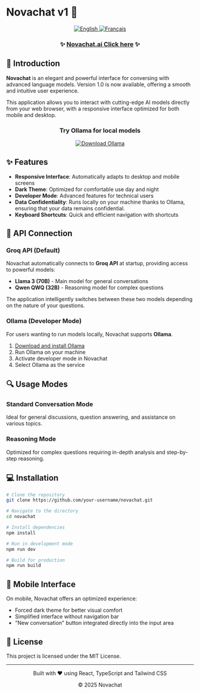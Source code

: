 # Novachat v1 🤖

<div align="center">
  <a href="README.md">
    <img src="https://img.shields.io/badge/English-🇬🇧-blue?style=for-the-badge" alt="English" />
  </a>
  <a href="README.fr.md">
    <img src="https://img.shields.io/badge/Français-🇫🇷-blue?style=for-the-badge" alt="Français" />
  </a>
</div>

<div align="center">
  <h3>✨ <a href="https://novachat-puce.vercel.app" target="_blank">Novachat.ai Click here</a> ✨</h3>
  <a href="https://novachat-puce.vercel.app" target="_blank">
  </a>
</div>

## 🚀 Introduction

**Novachat** is an elegant and powerful interface for conversing with advanced language models. Version 1.0 is now available, offering a smooth and intuitive user experience.

This application allows you to interact with cutting-edge AI models directly from your web browser, with a responsive interface optimized for both mobile and desktop.

<div align="center">
  <h3>Try Ollama for local models</h3>
  <a href="https://ollama.com" target="_blank">
    <img src="https://img.shields.io/badge/Download-Ollama-5A67D8?style=for-the-badge&logo=docker&logoColor=white" alt="Download Ollama" />
  </a>
</div>

## ✨ Features

- **Responsive Interface**: Automatically adapts to desktop and mobile screens
- **Dark Theme**: Optimized for comfortable use day and night
- **Developer Mode**: Advanced features for technical users
- **Data Confidentiality**: Runs locally on your machine thanks to Ollama, ensuring that your data remains confidential.
- **Keyboard Shortcuts**: Quick and efficient navigation with shortcuts

## 🔌 API Connection

### Groq API (Default)

Novachat automatically connects to **Groq API** at startup, providing access to powerful models:

- **Llama 3 (70B)** - Main model for general conversations
- **Qwen QWQ (32B)** - Reasoning model for complex questions

The application intelligently switches between these two models depending on the nature of your questions.

### Ollama (Developer Mode)

For users wanting to run models locally, Novachat supports **Ollama**.

1. [Download and install Ollama](https://ollama.com)
2. Run Ollama on your machine
3. Activate developer mode in Novachat
4. Select Ollama as the service

## 🔍 Usage Modes

### Standard Conversation Mode

Ideal for general discussions, question answering, and assistance on various topics.

### Reasoning Mode

Optimized for complex questions requiring in-depth analysis and step-by-step reasoning.

## 💻 Installation

```bash
# Clone the repository
git clone https://github.com/your-username/novachat.git

# Navigate to the directory
cd novachat

# Install dependencies
npm install

# Run in development mode
npm run dev

# Build for production
npm run build
```



## 📱 Mobile Interface

On mobile, Novachat offers an optimized experience:

- Forced dark theme for better visual comfort
- Simplified interface without navigation bar
- "New conversation" button integrated directly into the input area


## 📝 License

This project is licensed under the MIT License.

---

<div align="center">
  <p>Built with ❤️ using React, TypeScript and Tailwind CSS</p>
  <p>© 2025 Novachat</p>
</div>

